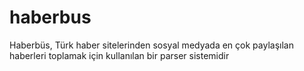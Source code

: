 # haberbus
Haberbüs, Türk haber sitelerinden sosyal medyada en çok paylaşılan haberleri toplamak için kullanılan bir parser sistemidir
